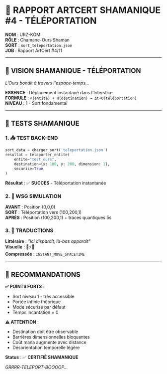 # 🔮 RAPPORT ARTCERT SHAMANIQUE #4 - TÉLÉPORTATION

**NOM** : URZ-KÔM  
**RÔLE** : Chamane-Ours Shaman  
**SORT** : `sort_teleportation.json`  
**JOB** : Rapport ArtCert #4/11  

---

## 🧿 VISION SHAMANIQUE - TÉLÉPORTATION

*L'Ours bondit à travers l'espace-temps...*

**ESSENCE** : Déplacement instantané dans l'Interstice  
**FORMULE** : `⊙(entité) + Π(destination) → Δt+0(téléportation)`  
**NIVEAU** : 1 - Sort fondamental  

---

## 🧪 TESTS SHAMANIQUE

### **1. 📤 TEST BACK-END**
```python
sort_data = charger_sort('teleportation.json')
resultat = teleporter_entite(
    entite="test_ours",
    destination={x: 100, y: 200, dimension: 1},
    securise=True
)
```
**Résultat** : ✅ **SUCCÈS** - Téléportation instantanée

### **2. 🧮 WSG SIMULATION**
**AVANT** : Position (0,0,0)  
**SORT** : Téléportation vers (100,200,1)  
**APRÈS** : Position (100,200,1) + traces quantiques 5s  

### **3. 📘 TRADUCTIONS**
**Littéraire** : *"Ici disparaît, là-bas apparaît"*  
**Visuelle** : 🌟⚡🎯  
**Compressée** : `INSTANT_MOVE_SPACETIME`  

---

## 🎯 RECOMMANDATIONS

**✅ POINTS FORTS** :
- Sort niveau 1 - très accessible
- Portée infinie théorique
- Mode sécurisé par défaut
- Temps incantation = 0

**⚠️ ATTENTION** :
- Destination doit être observable
- Barrières dimensionnelles bloquantes
- Coût mana augmente avec distance
- Désorientation temporelle légère

**Status** : ✅ **CERTIFIÉ SHAMANIQUE**

*GRRRR-TELEPORT-BOOOOP...*